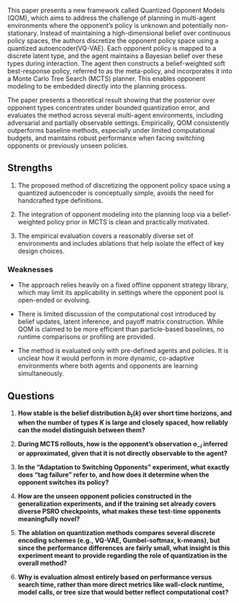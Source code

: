 

This paper presents a new framework called Quantized Opponent Models (QOM), which aims to address the challenge of planning in multi-agent environments where the opponent’s policy is unknown and potentially non-stationary. Instead of maintaining a high-dimensional belief over continuous policy spaces, the authors discretize the opponent policy space using a quantized autoencoder(VQ-VAE). Each opponent policy is mapped to a discrete latent type, and the agent maintains a Bayesian belief over these types during interaction. The agent then constructs a belief-weighted soft best-response policy, referred to as the meta-policy, and incorporates it into a Monte Carlo Tree Search (MCTS) planner. This enables opponent modeling to be embedded directly into the planning process.

The paper presents a theoretical result showing that the posterior over opponent types concentrates under bounded quantization error, and evaluates the method across several multi-agent environments, including adversarial and partially observable settings. Empirically, QOM consistently outperforms baseline methods, especially under limited computational budgets, and maintains robust performance when facing switching opponents or previously unseen policies.


## Strengths

1. The proposed method of discretizing the opponent policy space using a quantized autoencoder is conceptually simple, avoids the need for handcrafted type definitions.

2. The integration of opponent modeling into the planning loop via a belief-weighted policy prior in MCTS is clean and practically motivated.

3. The empirical evaluation covers a reasonably diverse set of environments and includes ablations that help isolate the effect of key design choices.




### **Weaknesses**

* The approach relies heavily on a fixed offline opponent strategy library, which may limit its applicability in settings where the opponent pool is open-ended or evolving. 

* There is limited discussion of the computational cost introduced by belief updates, latent inference, and payoff matrix construction. While QOM is claimed to be more efficient than particle-based baselines, no runtime comparisons or profiling are provided.

* The method is evaluated only with pre-defined agents and policies. It is unclear how it would perform in more dynamic, co-adaptive environments where both agents and opponents are learning simultaneously.


## Questions

1. **How stable is the belief distribution $b_t(k)$ over short time horizons, and when the number of types $K$ is large and closely spaced, how reliably can the model distinguish between them?**

2. **During MCTS rollouts, how is the opponent’s observation $o_{-i}$ inferred or approximated, given that it is not directly observable to the agent?**

3. **In the “Adaptation to Switching Opponents” experiment, what exactly does “tag failure” refer to, and how does it determine when the opponent switches its policy?**

4. **How are the unseen opponent policies constructed in the generalization experiments, and if the training set already covers diverse PSRO checkpoints, what makes these test-time opponents meaningfully novel?**

5. **The ablation on quantization methods compares several discrete encoding schemes (e.g., VQ-VAE, Gumbel-softmax, k-means), but since the performance differences are fairly small, what insight is this experiment meant to provide regarding the role of quantization in the overall method?**

6. **Why is evaluation almost entirely based on performance versus search time, rather than more direct metrics like wall-clock runtime, model calls, or tree size that would better reflect computational cost?**
